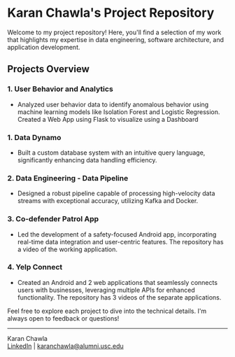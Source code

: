 # Karan Chawla's Project Repository

Welcome to my project repository! Here, you'll find a selection of my work that highlights my expertise in data engineering, software architecture, and application development.

## Projects Overview

### 1. **User Behavior and Analytics**
   - Analyzed user behavior data to identify anomalous behavior using machine learning models like Isolation Forest and Logistic Regression. Created a Web App using Flask to visualize using a Dashboard

### 1. **Data Dynamo**
   - Built a custom database system with an intuitive query language, significantly enhancing data handling efficiency.

### 2. **Data Engineering - Data Pipeline**
   - Designed a robust pipeline capable of processing high-velocity data streams with exceptional accuracy, utilizing Kafka and Docker.

### 3. **Co-defender Patrol App**
   - Led the development of a safety-focused Android app, incorporating real-time data integration and user-centric features. The repository has a video of the working application.

### 4. **Yelp Connect**
   - Created an Android and 2 web applications that seamlessly connects users with businesses, leveraging multiple APIs for enhanced functionality. The repository has 3 videos of the separate applications.

Feel free to explore each project to dive into the technical details. I'm always open to feedback or questions!

---
Karan Chawla  
[LinkedIn](https://www.linkedin.com/in/krc12) | karanchawla@alumni.usc.edu
